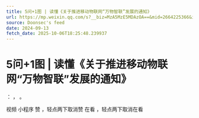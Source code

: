 ```yaml
---
title: 5问+1图 | 读懂《关于推进移动物联网“万物智联”发展的通知》
url: https://mp.weixin.qq.com/s?__biz=MzA5MzE5MDAzOA==&mid=2664225366&idx=6&sn=49fc521bef6736d8eaa20df442cb8283
source: Doonsec's feed
date: 2024-09-13
fetch_date: 2025-10-06T18:25:48.239937
---
```


# 5问+1图 | 读懂《关于推进移动物联网“万物智联”发展的通知》

：
，
。

视频
小程序
赞
，轻点两下取消赞
在看
，轻点两下取消在看
